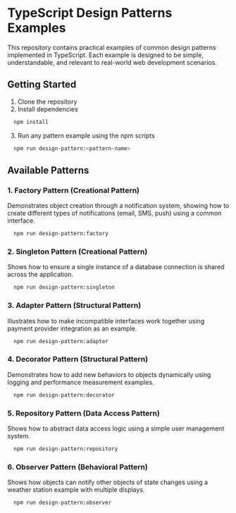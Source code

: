 # TypeScript Design Patterns Examples

This repository contains practical examples of common design patterns implemented in TypeScript. Each example is designed to be simple, understandable, and relevant to real-world web development scenarios.

## Getting Started

1. Clone the repository
2. Install dependencies

```bash
  npm install
```

3. Run any pattern example using the npm scripts

```bash
  npm run design-pattern:<pattern-name>
```

## Available Patterns

### 1. Factory Pattern (Creational Pattern)
Demonstrates object creation through a notification system, showing how to create different types of notifications (email, SMS, push) using a common interface.

```bash
  npm run design-pattern:factory
```

### 2. Singleton Pattern (Creational Pattern)
Shows how to ensure a single instance of a database connection is shared across the application.

```bash
  npm run design-pattern:singleton
```

### 3. Adapter Pattern (Structural Pattern)
Illustrates how to make incompatible interfaces work together using payment provider integration as an example.

```bash
  npm run design-pattern:adapter
```

### 4. Decorator Pattern (Structural Pattern)
Demonstrates how to add new behaviors to objects dynamically using logging and performance measurement examples.

```bash
  npm run design-pattern:decorator
```

### 5. Repository Pattern (Data Access Pattern)
Shows how to abstract data access logic using a simple user management system.

```bash
  npm run design-pattern:repository
```

### 6. Observer Pattern (Behavioral Pattern)
Shows how objects can notify other objects of state changes using a weather station example with multiple displays.

```bash
  npm run design-pattern:observer
```